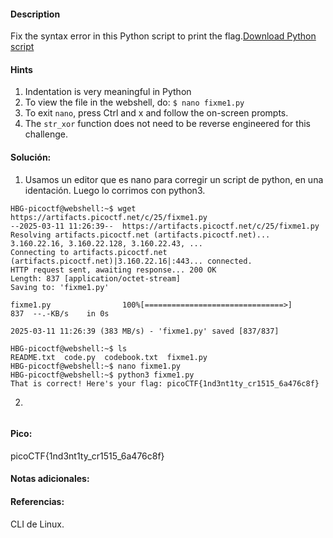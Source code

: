 #### Description
Fix the syntax error in this Python script to print the flag.[Download Python script](https://artifacts.picoctf.net/c/25/fixme1.py)

#### Hints 
1. Indentation is very meaningful in Python
2. To view the file in the webshell, do: `$ nano fixme1.py`
3. To exit `nano`, press Ctrl and x and follow the on-screen prompts.
4. The `str_xor` function does not need to be reverse engineered for this challenge.


#### Solución:

1. Usamos un editor que es nano para corregir un script de python, en una identación. Luego lo corrimos con python3.

````
HBG-picoctf@webshell:~$ wget https://artifacts.picoctf.net/c/25/fixme1.py
--2025-03-11 11:26:39--  https://artifacts.picoctf.net/c/25/fixme1.py
Resolving artifacts.picoctf.net (artifacts.picoctf.net)... 3.160.22.16, 3.160.22.128, 3.160.22.43, ...
Connecting to artifacts.picoctf.net (artifacts.picoctf.net)|3.160.22.16|:443... connected.
HTTP request sent, awaiting response... 200 OK
Length: 837 [application/octet-stream]
Saving to: 'fixme1.py'

fixme1.py                100%[===============================>]     837  --.-KB/s    in 0s      

2025-03-11 11:26:39 (383 MB/s) - 'fixme1.py' saved [837/837]

HBG-picoctf@webshell:~$ ls
README.txt  code.py  codebook.txt  fixme1.py
HBG-picoctf@webshell:~$ nano fixme1.py 
HBG-picoctf@webshell:~$ python3 fixme1.py 
That is correct! Here's your flag: picoCTF{1nd3nt1ty_cr1515_6a476c8f}
`````

2.

````

`````


#### Pico:
picoCTF{1nd3nt1ty_cr1515_6a476c8f}

#### Notas adicionales:


#### Referencias:
CLI de Linux.


